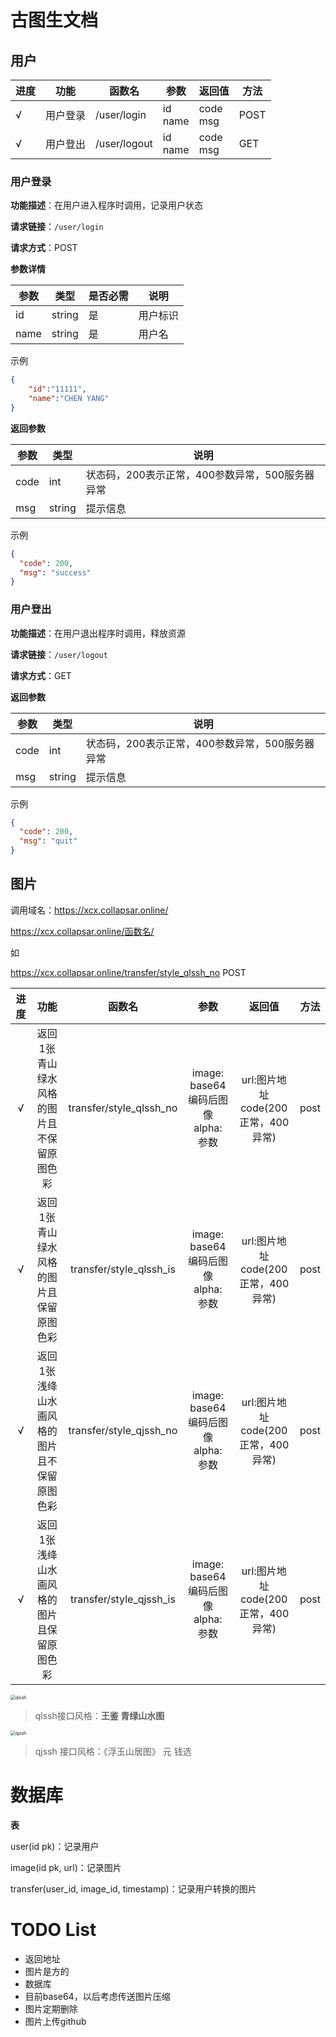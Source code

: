 # 古图生文档



## 用户

| 进度 | 功能     | 函数名       | 参数        | 返回值       | 方法 |
| ---- | -------- | ------------ | ----------- | ------------ | ---- |
| √    | 用户登录 | /user/login  | id<br>name  | code<br>msg  | POST |
| √    | 用户登出 | /user/logout | id<br/>name | code<br/>msg | GET  |





### 用户登录

**功能描述**：在用户进入程序时调用，记录用户状态

**请求链接**：`/user/login`

**请求方式**：POST

**参数详情**

| 参数 | 类型   | 是否必需 | 说明     |
| ---- | ------ | -------- | -------- |
| id   | string | 是       | 用户标识 |
| name | string | 是       | 用户名   |

示例

``` json
{
    "id":"11111",
    "name":"CHEN YANG"
}
```



**返回参数**

| 参数 | 类型   | 说明                                            |
| ---- | ------ | ----------------------------------------------- |
| code | int    | 状态码，200表示正常，400参数异常，500服务器异常 |
| msg  | string | 提示信息                                        |

示例

```json
{
  "code": 200,
  "msg": "success"
}
```





### 用户登出

**功能描述**：在用户退出程序时调用，释放资源

**请求链接**：`/user/logout`

**请求方式**：GET

**返回参数**

| 参数 | 类型   | 说明                                            |
| ---- | ------ | ----------------------------------------------- |
| code | int    | 状态码，200表示正常，400参数异常，500服务器异常 |
| msg  | string | 提示信息                                        |

示例

```json
{
  "code": 200,
  "msg": "quit"
}
```













## 图片

调用域名：https://xcx.collapsar.online/

https://xcx.collapsar.online/函数名/

如

https://xcx.collapsar.online/transfer/style_qlssh_no 	POST

| 进度 |                             功能                             |     函数名     |     参数      |                            返回值                            | 方法 |
| :--: | :----------------------------------------------------------: | :------------: | :-----------: | :----------------------------------------------------------: | :--: |
|  √   | 返回1张青山绿水风格的图片且不保留原图色彩 | transfer/style_qlssh_no | image: base64编码后图像<br>alpha: 参数 | url:图片地址<br>code(200正常，400异常) | post |
|  √   | 返回1张青山绿水风格的图片且保留原图色彩 | transfer/style_qlssh_is | image: base64编码后图像<br/>alpha: 参数 | url:图片地址<br/>code(200正常，400异常) | post |
| √ | 返回1张浅绛山水画风格的图片且不保留原图色彩 | transfer/style_qjssh_no | image: base64编码后图像<br/>alpha: 参数 | url:图片地址<br/>code(200正常，400异常) | post |
| √ | 返回1张浅绛山水画风格的图片且保留原图色彩 | transfer/style_qjssh_is | image: base64编码后图像<br/>alpha: 参数 | url:图片地址<br/>code(200正常，400异常) | post |

<img src="https://cdn.jsdelivr.net/gh/Collapsar-G/image/img/20210206154613.jpg" alt="qlssh" style="zoom:50%;" />

> qlssh接口风格：**王鉴 青绿山水图**

<img src="https://cdn.jsdelivr.net/gh/Collapsar-G/image/img/20210206172259.jpg" alt="qjssh" style="zoom:50%;" />

> qjssh 接口风格：《浮玉山居图》 元 钱选



# 数据库

**表**

user(id pk)：记录用户

image(id  pk, url)：记录图片

transfer(user_id, image_id, timestamp)：记录用户转换的图片



# TODO List

+ 返回地址
+ 图片是方的
+ 数据库
+ 目前base64，以后考虑传送图片压缩
+ 图片定期删除
+ 图片上传github

